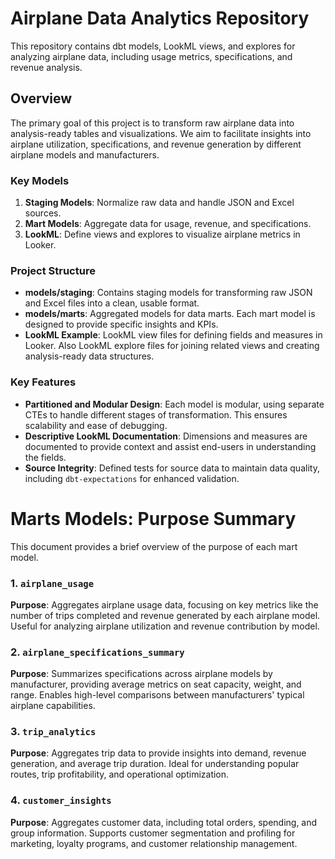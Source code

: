 # Airplane Data Analytics Repository

This repository contains dbt models, LookML views, and explores for analyzing airplane data, including usage metrics, specifications, and revenue analysis.

## Overview

The primary goal of this project is to transform raw airplane data into analysis-ready tables and visualizations. We aim to facilitate insights into airplane utilization, specifications, and revenue generation by different airplane models and manufacturers.

### Key Models

1. **Staging Models**: Normalize raw data and handle JSON and Excel sources.
2. **Mart Models**: Aggregate data for usage, revenue, and specifications.
3. **LookML**: Define views and explores to visualize airplane metrics in Looker.

### Project Structure

- **models/staging**: Contains staging models for transforming raw JSON and Excel files into a clean, usable format.
- **models/marts**: Aggregated models for data marts. Each mart model is designed to provide specific insights and KPIs.
- **LookML Example**: LookML view files for defining fields and measures in Looker. Also LookML explore files for joining related views and creating analysis-ready data structures.

### Key Features

- **Partitioned and Modular Design**: Each model is modular, using separate CTEs to handle different stages of transformation. This ensures scalability and ease of debugging.
- **Descriptive LookML Documentation**: Dimensions and measures are documented to provide context and assist end-users in understanding the fields.
- **Source Integrity**: Defined tests for source data to maintain data quality, including `dbt-expectations` for enhanced validation.


# Marts Models: Purpose Summary

This document provides a brief overview of the purpose of each mart model.

### 1. `airplane_usage`
**Purpose**: Aggregates airplane usage data, focusing on key metrics like the number of trips completed and revenue generated by each airplane model. Useful for analyzing airplane utilization and revenue contribution by model.

### 2. `airplane_specifications_summary`
**Purpose**: Summarizes specifications across airplane models by manufacturer, providing average metrics on seat capacity, weight, and range. Enables high-level comparisons between manufacturers' typical airplane capabilities.

### 3. `trip_analytics`
**Purpose**: Aggregates trip data to provide insights into demand, revenue generation, and average trip duration. Ideal for understanding popular routes, trip profitability, and operational optimization.

### 4. `customer_insights`
**Purpose**: Aggregates customer data, including total orders, spending, and group information. Supports customer segmentation and profiling for marketing, loyalty programs, and customer relationship management.
